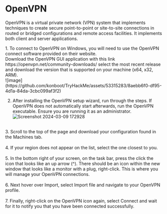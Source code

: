 <h1>OpenVPN</h1>
<p>OpenVPN is a virtual private network (VPN) system that implements techniques to create secure point-to-point or site-to-site connections in routed or bridged configurations and remote access facilities. It implements both client and server applications.</p>
<p>1. To connect to OpenVPN on Windows, you will need to use the OpenVPN connect software provided on their website. <br>Download the OpenVPN GUI application with this link https://openvpn.net/community-downloads/ select the most recent release and download the version that is supported on your machine (x64, x32, ARM).<br>
  ![image](https://github.com/konboot/TryHackMe/assets/53315283/8aebb6f0-df95-4d1a-84da-3cbc099af3f2)

2. After installing the OpenVPN setup wizard, run through the steps. If OpenVPN does not automatically start afterwards, run the OpenVPN executable. Ensure you are running it as an administrator.<br>
  ![Screenshot 2024-03-09 172928](https://github.com/konboot/TryHackMe/assets/53315283/20ecb1b7-8c1b-4f7a-9e3a-f94c39672416)
<br>
3. Scroll to the top of the page and download your configuration found in the Machines tab.<br><br>
4. If your region does not appear on the list, select the one closest to you.<br><br>
5. In the bottom right of your screen, on the task bar, press the click the icon that looks like an up arrow (^). There should be an icon within the new window that looks like a monitor with a plug, right-click. This is where you will manage your OpenVPN connections.<br><br>
6. Next hover over Import, select Import file and navigate to your OpenVPN profile.<br><br>
7. Finally, right-click on the OpenVPN icon again, select Connect and wait for it to notify you that you have been connected successfully.</p>
<br>




